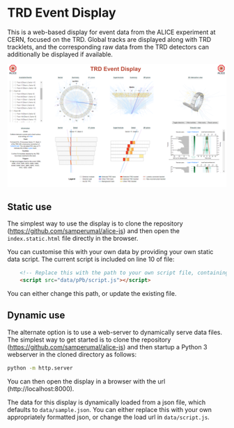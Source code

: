 # TRD Event Display

This is a web-based display for event data from the ALICE experiment at CERN, focused on the TRD. Global tracks are displayed along with TRD tracklets, and the corresponding raw data from the TRD detectors can additionally be displayed if available.

![TRD Display](open_days_display.png)

## Static use

The simplest way to use the display is to clone the repository (https://github.com/samperumal/alice-js) and then open the `index.static.html` file directly in the browser.

You can customise this with your own data by providing your own static data script. The current script is included on line 10 of file: 

```html
    <!-- Replace this with the path to your own script file, containing json data -->
    <script src="data/pPb/script.js"></script>
```

You can either change this path, or update the existing file.

## Dynamic use

The alternate option is to use a web-server to dynamically serve data files. The simplest way to get started is to clone the repository (https://github.com/samperumal/alice-js) and then startup a Python 3 webserver in the cloned directory as follows:

```bash
python -m http.server
```

You can then open the display in a browser with the url (http://localhost:8000). 

The data for this display is dynamically loaded from a json file, which defaults to `data/sample.json`. You can either replace this with your own appropriately formatted json, or change the load url in `data/script.js`.